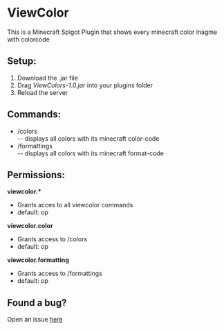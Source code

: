 # **ViewColor**
This is a Minecraft Spigot Plugin that shows every minecraft color inagme with colorcode

## Setup:
1. Download the .jar file
2. Drag *ViewColors-1.0.jar* into your plugins folder
3. Reload the server

## Commands:
- /colors  
-- displays all colors with its minecraft color-code  
- /formattings  
-- displays all colors with its minecraft format-code

## Permissions:
**viewcolor.\***
- Grants acces to all viewcolor commands
- default: op  

**viewcolor.color**  
- Grants access to /colors
- default: op  

**viewcolor.formatting**
- Grants access to /formattings
- default: op  

## Found a bug?

Open an issue [here](https://github.com/Flotares/ViewColor/issues)
